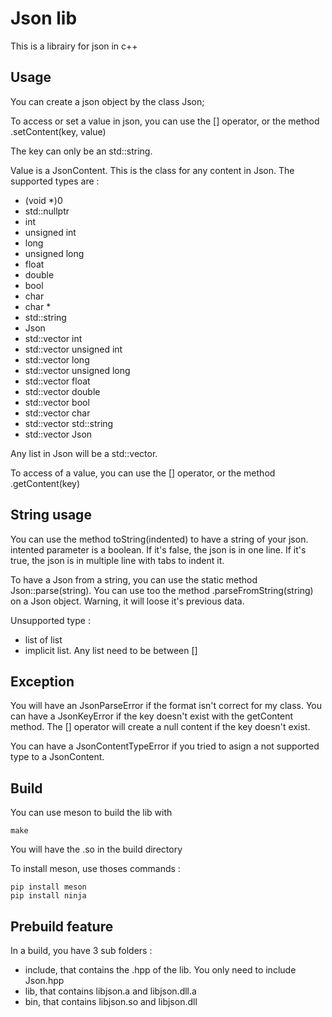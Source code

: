 # Json lib
This is a librairy for json in c++

## Usage
You can create a json object by the class Json;

To access or set a value in json, you can use the [] operator, or the method .setContent(key, value)

The key can only be an std::string.

Value is a JsonContent. This is the class for any content in Json.
The supported types are :
 - (void *)0
 - std::nullptr
 - int
 - unsigned int
 - long
 - unsigned long
 - float
 - double
 - bool
 - char
 - char *
 - std::string
 - Json
 - std::vector int
 - std::vector unsigned int
 - std::vector long
 - std::vector unsigned long
 - std::vector float
 - std::vector double
 - std::vector bool
 - std::vector char
 - std::vector std::string
 - std::vector Json

Any list in Json will be a std::vector.

To access of a value, you can use the [] operator, or the method .getContent(key)

## String usage
You can use the method toString(indented) to have a string of your json.
intented parameter is a boolean.
If it's false, the json is in one line.
If it's true, the json is in multiple line with tabs to indent it.

To have a Json from a string, you can use the static method Json::parse(string).
You can use too the method .parseFromString(string) on a Json object. Warning, it will loose it's previous data.

Unsupported type :
 - list of list
 - implicit list. Any list need to be between []

## Exception
You will have an JsonParseError if the format isn't correct for my class.
You can have a JsonKeyError if the key doesn't exist with the getContent method. The [] operator will create a null content if the key doesn't exist.

You can have a JsonContentTypeError if you tried to asign a not supported type to a JsonContent.

## Build
You can use meson to build the lib with
```
make
```
You will have the .so in the build directory

To install meson, use thoses commands :
```
pip install meson
pip install ninja
```


## Prebuild feature
In a build, you have 3 sub folders :
- include, that contains the .hpp of the lib. You only need to include Json.hpp
- lib, that contains libjson.a and libjson.dll.a
- bin, that contains libjson.so and libjson.dll
